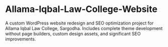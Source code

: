 # Allama-Iqbal-Law-College-Website
A custom WordPress website redesign and SEO optimization project for Allama Iqbal Law College, Sargodha. Includes complete theme development without page builders, custom design assets, and significant SEO improvements.

